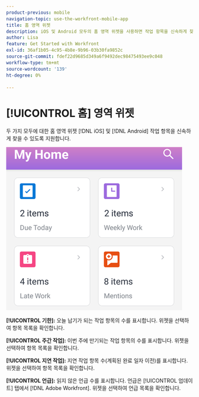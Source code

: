 ```yaml
---
product-previous: mobile
navigation-topic: use-the-workfront-mobile-app
title: 홈 영역 위젯
description: iOS 및 Android 모두의 홈 영역 위젯을 사용하면 작업 항목을 신속하게 찾을 수 있습니다.
author: Lisa
feature: Get Started with Workfront
exl-id: 36af1b05-4c95-4b8e-9b96-03b30fa9852c
source-git-commit: fdef22d9685d349a6f9492dec98475493ee9c048
workflow-type: tm+mt
source-wordcount: '139'
ht-degree: 0%

---
```


# [!UICONTROL 홈] 영역 위젯

두 가지 모두에 대한 홈 영역 위젯 [!DNL iOS] 및 [!DNL Android] 작업 항목을 신속하게 찾을 수 있도록 지원합니다.

![홈 영역 위젯](assets/mobile-home-area-widgets.png)

**[!UICONTROL 기한]:** 오늘 납기가 되는 작업 항목의 수를 표시합니다. 위젯을 선택하여 항목 목록을 확인합니다.

**[!UICONTROL 주간 작업]:** 이번 주에 만기되는 작업 항목의 수를 표시합니다. 위젯을 선택하여 항목 목록을 확인합니다.

**[!UICONTROL 지연 작업]:** 지연 작업 항목 수(계획된 완료 일자 이전)를 표시합니다. 위젯을 선택하여 항목 목록을 확인합니다.

**[!UICONTROL 언급]:** 읽지 않은 언급 수를 표시합니다. 언급은 [!UICONTROL 업데이트] 탭에서 [!DNL Adobe Workfront]. 위젯을 선택하여 언급 목록을 확인합니다.
